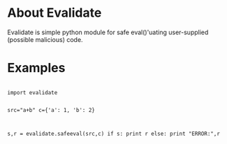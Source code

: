 # About Evalidate
Evalidate is simple python module for safe eval()'uating user-supplied (possible malicious) code.

# Examples
<code>
import evalidate

src="a+b"
c={'a': 1, 'b': 2}

s,r = evalidate.safeeval(src,c)
if s:
    print r
else:
    print "ERROR:",r
</code>